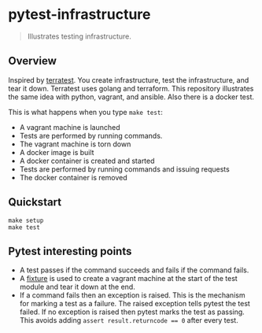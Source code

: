 # pytest-infrastructure

> Illustrates testing infrastructure.

## Overview

Inspired by [terratest](https://github.com/gruntwork-io/terratest).
You create infrastructure, test the infrastructure, and tear it down.
Terratest uses golang and terraform. This repository illustrates the same idea with python, vagrant, and ansible. Also there is a docker test.

This is what happens when you type `make test`:

- A vagrant machine is launched
- Tests are performed by running commands.
- The vagrant machine is torn down
- A docker image is built
- A docker container is created and started
- Tests are performed by running commands and issuing requests
- The docker container is removed

## Quickstart

```
make setup
make test
```

## Pytest interesting points

* A test passes if the command succeeds and fails if the command fails.
* A [fixture](https://docs.pytest.org/en/stable/fixture.html#scope-sharing-fixtures-across-classes-modules-packages-or-session) is used to create a vagrant machine at the start of the test module and tear it down at the end.
* If a command fails then an exception is raised. This is the mechanism for marking a test as a failure. The raised exception tells pytest the test failed. If no exception is raised then pytest marks the test as passing. This avoids adding `assert result.returncode == 0` after every test.
